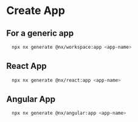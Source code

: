 # Create App

## For a generic app

```bash
  npx nx generate @nx/workspace:app <app-name>
```

## React App

```bash
  npx nx generate @nx/react:app <app-name>
```

## Angular App

```bash
  npx nx generate @nx/angular:app <app-name>
```

